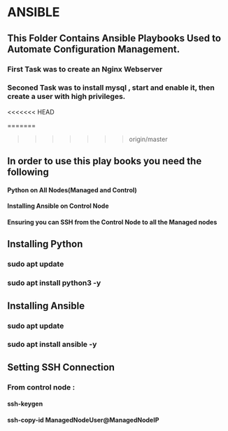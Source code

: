 # ANSIBLE 

## This Folder Contains Ansible Playbooks Used to Automate Configuration Management.


### First Task was to create an Nginx Webserver 
### Seconed Task was to install mysql , start and enable it, then create a user with high privileges.



<<<<<<< HEAD

=======
>>>>>>> origin/master
## In order to use this play books you need the following 

#### Python on All Nodes(Managed and Control)
#### Installing Ansible on Control Node
#### Ensuring you can SSH from the Control Node to all the Managed nodes

## Installing Python
### sudo apt update 
### sudo apt install python3 -y


## Installing Ansible 

### sudo apt update 
### sudo apt install ansible -y

## Setting SSH Connection
### From control node : 
#### ssh-keygen
#### ssh-copy-id     ManagedNodeUser@ManagedNodeIP


